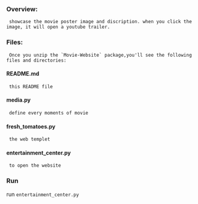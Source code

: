 ### Overview:
     showcase the movie poster image and discription. when you click the image, it will open a youtube trailer.
### Files:  
     Once you unzip the `Movie-Website` package,you'll see the following files and directories:  
#### README.md  
     this README file  
#### media.py  
     define every moments of movie  
#### fresh_tomatoes.py  
     the web templet  
#### entertainment_center.py  
     to open the website  
### Run  
run `entertainment_center.py`

